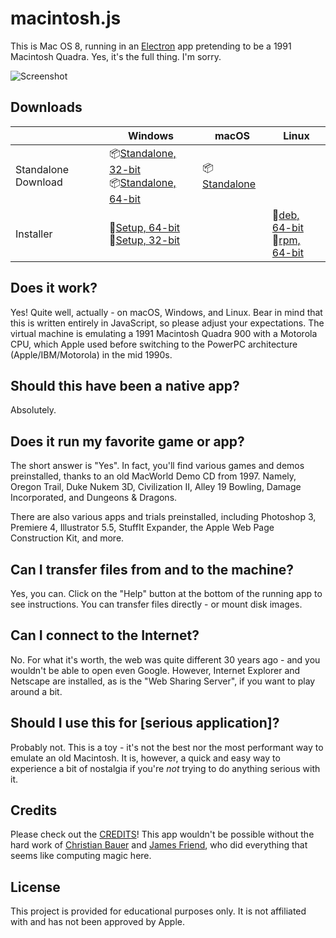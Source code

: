 # macintosh.js

This is Mac OS 8, running in an [Electron](https://electronjs.org/) app pretending to be a 1991 Macintosh Quadra. Yes, it's the full thing. I'm sorry.

![Screenshot](https://user-images.githubusercontent.com/1426799/88612692-a1d81a00-d040-11ea-85c9-c64142c503d5.jpg)

## Downloads

|  | Windows | macOS | Linux |
|---------------------|-----------------------------------------------------------------------------------------------------------------------------------------------------------------------------------------------------------------------------------------------------------------------------|---------------------------------------------------------------------------------------------------------------|---------------------------------------------------------------------------------------------------------------------------------------------------------------------------------------------------------------------------------------------|
| Standalone Download | 📦[Standalone, 32-bit](https://github.com/felixrieseberg/macintosh.js/releases/download/v1.0.6/macintosh.js-win32-ia32-1.0.6.zip) <br /> 📦[Standalone, 64-bit](https://github.com/felixrieseberg/macintosh.js/releases/download/v1.0.6/macintosh.js-win32-x64-1.0.6.zip)  | 📦[Standalone](https://github.com/felixrieseberg/macintosh.js/releases/download/v1.0.6/macintosh.js-darwin-x64-1.0.6.zip) |  |
| Installer | 💽[Setup, 64-bit](https://github.com/felixrieseberg/macintosh.js/releases/download/v1.0.6/macintoshjs-1.0.6-setup-x64.exe) <br /> 💽[Setup, 32-bit](https://github.com/felixrieseberg/macintosh.js/releases/download/v1.0.6/macintoshjs-1.0.6-setup-ia32.exe)  |  |  💽[deb, 64-bit](https://github.com/felixrieseberg/macintosh.js/releases/download/v1.0.6/macintosh.js_1.0.6_amd64.deb) <br /> 💽[rpm, 64-bit](https://github.com/felixrieseberg/macintosh.js/releases/download/v1.0.6/macintosh.js-1.0.6-1.x86_64.rpm) |

## Does it work?
Yes! Quite well, actually - on macOS, Windows, and Linux. Bear in mind that this is written entirely in JavaScript, so please adjust your expectations. The virtual machine is emulating a 1991 Macintosh Quadra 900 with a Motorola CPU, which Apple used before switching to the PowerPC architecture (Apple/IBM/Motorola) in the mid 1990s.

## Should this have been a native app?
Absolutely.

## Does it run my favorite game or app?
The short answer is "Yes". In fact, you'll find various games and demos preinstalled, thanks to an old MacWorld Demo CD from 1997. Namely, Oregon Trail, Duke Nukem 3D, Civilization II, Alley 19 Bowling, Damage Incorporated, and Dungeons & Dragons.

There are also various apps and trials preinstalled, including Photoshop 3, Premiere 4, Illustrator 5.5, StuffIt Expander, the Apple Web Page Construction Kit, and more.

## Can I transfer files from and to the machine?

Yes, you can. Click on the "Help" button at the bottom of the running app to see instructions. You can transfer files directly - or mount disk images.

## Can I connect to the Internet?

No. For what it's worth, the web was quite different 30 years ago - and you wouldn't be able to open even Google. However, Internet Explorer and Netscape are installed, as is the "Web Sharing Server", if you want to play around a bit.

## Should I use this for [serious application]?

Probably not. This is a toy - it's not the best nor the most performant way to emulate an old Macintosh. It is, however, a quick and easy way to experience a bit of nostalgia if you're _not_ trying to do anything serious with it.

## Credits

Please check out the [CREDITS](CREDITS.md)! This app wouldn't be possible without the hard work of [Christian Bauer](https://www.cebix.net/) and [James Friend](https://jamesfriend.com.au/), who did everything that seems like computing magic here.

## License

This project is provided for educational purposes only. It is not affiliated with and has
not been approved by Apple.
